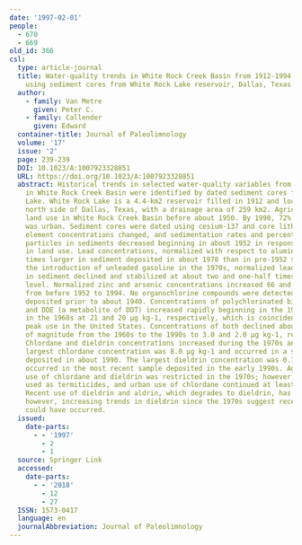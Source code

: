 ```yaml
---
date: '1997-02-01'
people:
  - 670
  - 669
old_id: 366
csl:
  type: article-journal
  title: Water-quality trends in White Rock Creek Basin from 1912-1994 identified
    using sediment cores from White Rock Lake reservoir, Dallas, Texas
  author:
    - family: Van Metre
      given: Peter C.
    - family: Callender
      given: Edward
  container-title: Journal of Paleolimnology
  volume: '17'
  issue: '2'
  page: 239-239
  DOI: 10.1023/A:1007923328851
  URL: https://doi.org/10.1023/A:1007923328851
  abstract: Historical trends in selected water-quality variables from 1912 to 1994
    in White Rock Creek Basin were identified by dated sediment cores from White Rock
    Lake. White Rock Lake is a 4.4-km2 reservoir filled in 1912 and located on the
    north side of Dallas, Texas, with a drainage area of 259 km2. Agriculture dominated
    land use in White Rock Creek Basin before about 1950. By 1990, 72% of the basin
    was urban. Sediment cores were dated using cesium-137 and core lithology. Major
    element concentrations changed, and sedimentation rates and percentage of clay-sized
    particles in sediments decreased beginning in about 1952 in response to the change
    in land use. Lead concentrations, normalized with respect to aluminum, were six
    times larger in sediment deposited in about 1978 than in pre-1952 sediment. Following
    the introduction of unleaded gasoline in the 1970s, normalized lead concentrations
    in sediment declined and stabilized at about two and one-half times the pre-1952
    level. Normalized zinc and arsenic concentrations increased 66 and 76%, respectively,
    from before 1952 to 1994. No organochlorine compounds were detected in sediments
    deposited prior to about 1940. Concentrations of polychlorinated biphenyls (PCB)
    and DDE (a metabolite of DDT) increased rapidly beginning in the 1940s and peaked
    in the 1960s at 21 and 20 µg kg-1, respectively, which is coincident with their
    peak use in the United States. Concentrations of both declined about an order
    of magnitude from the 1960s to the 1990s to 3.0 and 2.0 µg kg-1, respectively.
    Chlordane and dieldrin concentrations increased during the 1970s and 1980s. The
    largest chlordane concentration was 8.0 µg kg-1 and occurred in a sediment sample
    deposited in about 1990. The largest dieldrin concentration was 0.7 µg kg-1 and
    occurred in the most recent sample deposited in the early 1990s. Agricultural
    use of chlordane and dieldrin was restricted in the 1970s; however, both were
    used as termiticides, and urban use of chlordane continued at least until 1990.
    Recent use of dieldrin and aldrin, which degrades to dieldrin, has not been reported;
    however, increasing trends in dieldrin since the 1970s suggest recent urban use
    could have occurred.
  issued:
    date-parts:
      - - '1997'
        - 2
        - 1
  source: Springer Link
  accessed:
    date-parts:
      - - '2018'
        - 12
        - 27
  ISSN: 1573-0417
  language: en
  journalAbbreviation: Journal of Paleolimnology
---
```

